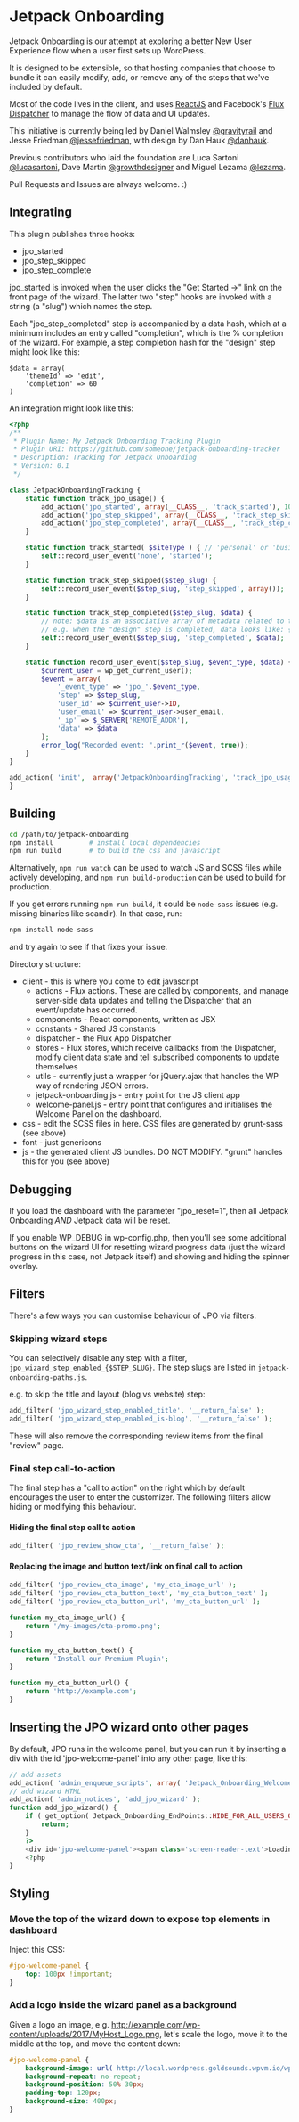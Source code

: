 Jetpack Onboarding
=============

Jetpack Onboarding is our attempt at exploring a better New User Experience flow when a user first sets up WordPress.

It is designed to be extensible, so that hosting companies that choose to bundle it can easily modify, add, or remove any of the steps that we've included by default.

Most of the code lives in the client, and uses [ReactJS](https://github.com/facebook/react) and Facebook's [Flux Dispatcher](https://github.com/facebook/flux) to manage the flow of data and UI updates.

This initiative is currently being led by Daniel Walmsley [@gravityrail](http://github.com/gravityrail) and Jesse Friedman [@jessefriedman](http://github.com/jessefriedman), with design by Dan Hauk [@danhauk](https://github.com/danhauk).

Previous contributors who laid the foundation are Luca Sartoni [@lucasartoni](https://github.com/lucasartoni), Dave Martin [@growthdesigner](http://github.com/growthdesigner) and Miguel Lezama [@lezama](http://github.com/lezama).

Pull Requests and Issues are always welcome. :)

## Integrating

This plugin publishes three hooks:
- jpo_started
- jpo_step_skipped
- jpo_step_complete

jpo_started is invoked when the user clicks the "Get Started ->" link on the front page of the wizard. The latter two "step" hooks are invoked with a string (a "slug") which names the step.

Each "jpo_step_completed" step is accompanied by a data hash, which at a minimum includes an entry called "completion", which is the % completion of the wizard. For example, a step completion hash for the "design" step might look like this:

```
$data = array(
	'themeId' => 'edit',
	'completion' => 60
)
```

An integration might look like this:

```php
<?php
/**
 * Plugin Name: My Jetpack Onboarding Tracking Plugin
 * Plugin URI: https://github.com/someone/jetpack-onboarding-tracker
 * Description: Tracking for Jetpack Onboarding
 * Version: 0.1
 */

class JetpackOnboardingTracking {
	static function track_jpo_usage() {
		add_action('jpo_started', array(__CLASS__, 'track_started'), 10, 1);
		add_action('jpo_step_skipped', array(__CLASS__, 'track_step_skipped'));
		add_action('jpo_step_completed', array(__CLASS__, 'track_step_completed'));
	}

	static function track_started( $siteType ) { // 'personal' or 'business'
		self::record_user_event('none', 'started');
	}

	static function track_step_skipped($step_slug) {
		self::record_user_event($step_slug, 'step_skipped', array());
	}

	static function track_step_completed($step_slug, $data) {
		// note: $data is an associative array of metadata related to the step completed
		// e.g. when the "design" step is completed, data looks like: {themeId: 'the-theme-id'}
		self::record_user_event($step_slug, 'step_completed', $data);
	}

	static function record_user_event($step_slug, $event_type, $data) {
		$current_user = wp_get_current_user();
		$event = array(
			'_event_type' => 'jpo_'.$event_type,
			'step' => $step_slug,
			'user_id' => $current_user->ID,
			'user_email' => $current_user->user_email,
			'_ip' => $_SERVER['REMOTE_ADDR'],
			'data' => $data
		);
		error_log("Recorded event: ".print_r($event, true));
	}
}

add_action( 'init',  array('JetpackOnboardingTracking', 'track_jpo_usage') );
}
```

## Building

```bash
cd /path/to/jetpack-onboarding
npm install         # install local dependencies
npm run build       # to build the css and javascript
```

Alternatively, `npm run watch` can be used to watch JS and SCSS files while actively developing, and `npm run build-production` can be used to build for production.

If you get errors running `npm run build`, it could be `node-sass` issues (e.g. missing binaries like scandir). In that case, run:

```bash
npm install node-sass
```

and try again to see if that fixes your issue.

Directory structure:

- client - this is where you come to edit javascript
  - actions - Flux actions. These are called by components, and manage server-side data updates and telling the Dispatcher that an event/update has occurred.
  - components - React components, written as JSX
  - constants - Shared JS constants
  - dispatcher - the Flux App Dispatcher
  - stores - Flux stores, which receive callbacks from the Dispatcher, modify client data state and tell subscribed components to update themselves
  - utils - currently just a wrapper for jQuery.ajax that handles the WP way of rendering JSON errors.
  - jetpack-onboarding.js - entry point for the JS client app
  - welcome-panel.js - entry point that configures and initialises the Welcome Panel on the dashboard.
- css - edit the SCSS files in here. CSS files are generated by grunt-sass (see above)
- font - just genericons
- js - the generated client JS bundles. DO NOT MODIFY. "grunt" handles this for you (see above)

## Debugging

If you load the dashboard with the parameter "jpo_reset=1", then all Jetpack Onboarding *AND* Jetpack data will be reset.

If you enable WP_DEBUG in wp-config.php, then you'll see some additional buttons on the wizard UI for resetting wizard progress data (just the wizard progress in this case, not Jetpack itself) and showing and hiding the spinner overlay.

## Filters

There's a few ways you can customise behaviour of JPO via filters.

### Skipping wizard steps

You can selectively disable any step with a filter, `jpo_wizard_step_enabled_{$STEP_SLUG}`. The step slugs are listed in `jetpack-onboarding-paths.js`.

e.g. to skip the title and layout (blog vs website) step:

```php
add_filter( 'jpo_wizard_step_enabled_title', '__return_false' );
add_filter( 'jpo_wizard_step_enabled_is-blog', '__return_false' );
```

These will also remove the corresponding review items from the final "review" page.

### Final step call-to-action

The final step has a "call to action" on the right which by default encourages the user to enter the customizer. The following filters allow hiding or modifying this behaviour.

#### Hiding the final step call to action

```php
add_filter( 'jpo_review_show_cta', '__return_false' );
```

#### Replacing the image and button text/link on final call to action

```php
add_filter( 'jpo_review_cta_image', 'my_cta_image_url' );
add_filter( 'jpo_review_cta_button_text', 'my_cta_button_text' );
add_filter( 'jpo_review_cta_button_url', 'my_cta_button_url' );

function my_cta_image_url() {
	return '/my-images/cta-promo.png';
}

function my_cta_button_text() {
	return 'Install our Premium Plugin';
}

function my_cta_button_url() {
	return 'http://example.com';
}
```

## Inserting the JPO wizard onto other pages

By default, JPO runs in the welcome panel, but you can run it by inserting a div with the id 'jpo-welcome-panel' into any other page, like this:

```php
// add assets
add_action( 'admin_enqueue_scripts', array( 'Jetpack_Onboarding_WelcomePanel', 'add_wizard_assets' ) );
// add wizard HTML
add_action( 'admin_notices', 'add_jpo_wizard' );
function add_jpo_wizard() {
	if ( get_option( Jetpack_Onboarding_EndPoints::HIDE_FOR_ALL_USERS_OPTION ) ) {
		return;
	}
	?>
	<div id='jpo-welcome-panel'><span class='screen-reader-text'>Loading Welcome Wizard</span></div>
	<?php
}
```

## Styling

### Move the top of the wizard down to expose top elements in dashboard

Inject this CSS:

```css
#jpo-welcome-panel {
	top: 100px !important;
}
```

### Add a logo inside the wizard panel as a background

Given a logo an image, e.g. http://example.com/wp-content/uploads/2017/MyHost_Logo.png, let's scale the logo, move it to the middle at the top, and move the content down:

```css
#jpo-welcome-panel {
    background-image: url( http://local.wordpress.goldsounds.wpvm.io/wp-content/uploads/2017/05/MyHost_Logo.png );
    background-repeat: no-repeat;
    background-position: 50% 30px;
    padding-top: 120px;
    background-size: 400px;
}
```